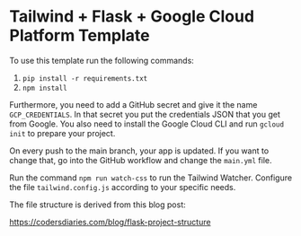 # Tailwind + Flask + Google Cloud Platform Template

To use this template run the following commands:

1. ```pip install -r requirements.txt```
2. ```npm install```

Furthermore, you need to add a GitHub secret and give it the name ```GCP_CREDENTIALS```. In that secret you
put the credentials JSON that you get from Google. You also need to install the Google Cloud CLI and run ```gcloud init```
to prepare your project. 

On every push to the main branch, your app is updated. If you want to change that, go into the GitHub workflow
and change the ```main.yml``` file.

Run the command ```npm run watch-css``` to run the Tailwind Watcher. Configure the file ```tailwind.config.js```
according to your specific needs. 

The file structure is derived from this blog post:

https://codersdiaries.com/blog/flask-project-structure

